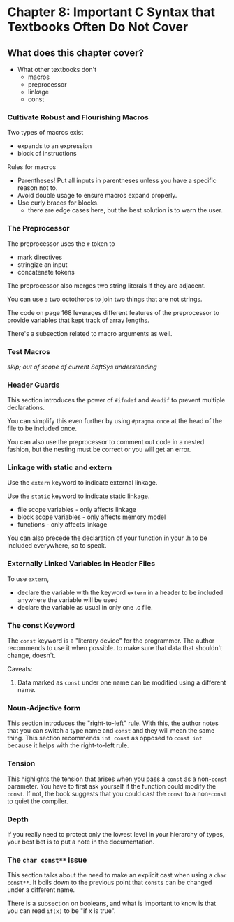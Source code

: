 # Chapter 8: Important C Syntax that Textbooks Often Do Not Cover

## What does this chapter cover?

- What other textbooks don't
  - macros
  - preprocessor
  - linkage
  - const

### Cultivate Robust and Flourishing Macros

Two types of macros exist
- expands to an expression
- block of instructions

Rules for macros
- Parentheses! Put all inputs in parentheses unless you have a specific reason not to.
- Avoid double usage to ensure macros expand properly.
- Use curly braces for blocks.
  - there are edge cases here, but the best solution is to warn the user.

### The Preprocessor

The preprocessor uses the `#` token to
- mark directives
- stringize an input
- concatenate tokens

The preprocessor also merges two string literals if they are adjacent.

You can use a two octothorps to join two things that are not strings.

The code on page 168 leverages different features of the preprocessor to provide variables that kept track of array lengths.

There's a subsection related to macro arguments as well.

### Test Macros

*skip; out of scope of current SoftSys understanding*

### Header Guards

This section introduces the power of `#ifndef` and `#endif` to prevent multiple declarations.

You can simplify this even further by using `#pragma once` at the head of the file to be included once.

You can also use the preprocessor to comment out code in a nested fashion, but the nesting must be correct or you will get an error.

### Linkage with static and extern

Use the `extern` keyword to indicate external linkage.

Use the `static` keyword to indicate static linkage.
- file scope variables - only affects linkage
- block scope variables - only affects memory model
- functions - only affects linkage

You can also precede the declaration of your function in your .h to be included everywhere, so to speak.

### Externally Linked Variables in Header Files

To use `extern`,
- declare the variable with the keyword `extern` in a header to be included anywhere the variable will be used
- declare the variable as usual in only one .c file.

### The const Keyword

The `const` keyword is a "literary device" for the programmer. The author recommends to use it when possible. to make sure that data that shouldn't change, doesn't.

Caveats:
1. Data marked as `const` under one name can be modified using a different name.

### Noun-Adjective form

This section introduces the "right-to-left" rule. With this, the author notes that you can switch a type name and `const` and they will mean the same thing. This section recommends `int const` as opposed to `const int` because it helps with the right-to-left rule.

### Tension

This highlights the tension that arises when you pass a `const` as a non-`const` parameter. You have to first ask yourself if the function could modify the `const`. If not, the book suggests that you could cast the `const` to a non-`const` to quiet the compiler.

### Depth

If you really need to protect only the lowest level in your hierarchy of types, your best bet is to put a note in the documentation.

### The `char const**` Issue

This section talks about the need to make an explicit cast when using a `char const**`. It boils down to the previous point that `const`s can be changed under a different name.

There is a subsection on booleans, and what is important to know is that you can read `if(x)` to be "if x is true".
